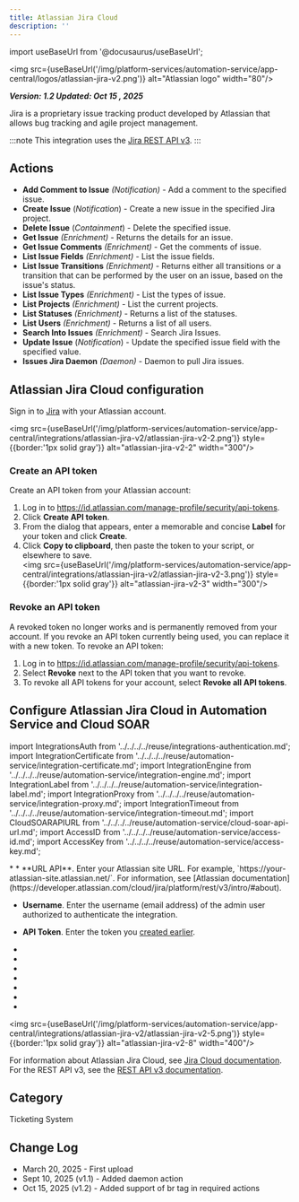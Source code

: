 ```yaml
---
title: Atlassian Jira Cloud
description: ''
---
```


import useBaseUrl from '@docusaurus/useBaseUrl';

<img src={useBaseUrl('/img/platform-services/automation-service/app-central/logos/atlassian-jira-v2.png')} alt="Atlassian logo" width="80"/>

***Version: 1.2
Updated: Oct 15 , 2025***

Jira is a proprietary issue tracking product developed by Atlassian that allows bug tracking and agile project management.

:::note
This integration uses the [Jira REST API v3](https://developer.atlassian.com/cloud/jira/platform/rest/v3/intro/#about).
:::

## Actions

* **Add Comment to Issue** *(Notification)* - Add a comment to the specified issue.
* **Create Issue** (*Notification*) - Create a new issue in the specified Jira project.
* **Delete Issue** (*Containment*) - Delete the specified issue.
* **Get Issue** *(Enrichment)* - Returns the details for an issue.
* **Get Issue Comments** *(Enrichment)* - Get the comments of issue.
* **List Issue Fields** *(Enrichment)* - List the issue fields.
* **List Issue Transitions** *(Enrichment)* - Returns either all transitions or a transition that can be performed by the user on an issue, based on the issue's status.
* **List Issue Types** *(Enrichment)* - List the types of issue.
* **List Projects** *(Enrichment)* - List the current projects.
* **List Statuses** *(Enrichment)* - Returns a list of the statuses.
* **List Users** *(Enrichment)* - Returns a list of all users.
* **Search Into Issues** *(Enrichment)* - Search Jira Issues.
* **Update Issue** (*Notification*) - Update the specified issue field with the specified value.
* **Issues Jira Daemon** *(Daemon)* - Daemon to pull Jira issues.

## Atlassian Jira Cloud configuration

Sign in to [Jira](https://id.atlassian.com) with your Atlassian account.

<img src={useBaseUrl('/img/platform-services/automation-service/app-central/integrations/atlassian-jira-v2/atlassian-jira-v2-2.png')} style={{border:'1px solid gray'}} alt="atlassian-jira-v2-2" width="300"/>

### Create an API token

Create an API token from your Atlassian account:
1. Log in to https://id.atlassian.com/manage-profile/security/api-tokens.
1. Click **Create API token**.
1. From the dialog that appears, enter a memorable and concise **Label** for your token and click **Create**.
1. Click **Copy to clipboard**, then paste the token to your script, or elsewhere to save.<br/><img src={useBaseUrl('/img/platform-services/automation-service/app-central/integrations/atlassian-jira-v2/atlassian-jira-v2-3.png')} style={{border:'1px solid gray'}} alt="atlassian-jira-v2-3" width="300"/>

### Revoke an API token

A revoked token no longer works and is permanently removed from your account. If you revoke an API token currently being used, you can replace it with a new token. To revoke an API token:
1. Log in to https://id.atlassian.com/manage-profile/security/api-tokens.
1. Select **Revoke** next to the API token that you want to revoke.
1. To revoke all API tokens for your account, select **Revoke all API tokens**.

## Configure Atlassian Jira Cloud in Automation Service and Cloud SOAR

import IntegrationsAuth from '../../../../reuse/integrations-authentication.md';
import IntegrationCertificate from '../../../../reuse/automation-service/integration-certificate.md';
import IntegrationEngine from '../../../../reuse/automation-service/integration-engine.md';
import IntegrationLabel from '../../../../reuse/automation-service/integration-label.md';
import IntegrationProxy from '../../../../reuse/automation-service/integration-proxy.md';
import IntegrationTimeout from '../../../../reuse/automation-service/integration-timeout.md';
import CloudSOARAPIURL from '../../../../reuse/automation-service/cloud-soar-api-url.md';
import AccessID from '../../../../reuse/automation-service/access-id.md';
import AccessKey from '../../../../reuse/automation-service/access-key.md';

<IntegrationsAuth/>
* <IntegrationLabel/>
* **URL API**. Enter your Atlassian site URL. For example, `https://your-atlassian-site.atlassian.net/`. For information, see [Atlassian documentation](https://developer.atlassian.com/cloud/jira/platform/rest/v3/intro/#about).

* **Username**. Enter the username (email address) of the admin user authorized to authenticate the integration.

* **API Token**. Enter the token you [created earlier](#create-an-api-token).
* <IntegrationCertificate/>
* <IntegrationTimeout/>
* <CloudSOARAPIURL/>
* <AccessID/>
* <AccessKey/>
* <IntegrationEngine/>
* <IntegrationProxy/>

<img src={useBaseUrl('/img/platform-services/automation-service/app-central/integrations/atlassian-jira-v2/atlassian-jira-v2-5.png')} style={{border:'1px solid gray'}} alt="atlassian-jira-v2-8" width="400"/>

For information about Atlassian Jira Cloud, see [Jira Cloud documentation](https://support.atlassian.com/jira-software-cloud/resources/). For the REST API v3, see the [REST API v3 documentation](https://developer.atlassian.com/cloud/jira/platform/rest/v3/intro/).

## Category

Ticketing System

## Change Log

* March 20, 2025 - First upload
* Sept 10, 2025 (v1.1) - Added daemon action
* Oct 15, 2025 (v1.2) - Added support of br tag in required actions